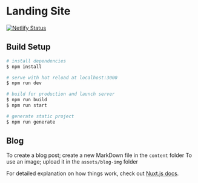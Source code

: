 # Landing Site

[![Netlify Status](https://api.netlify.com/api/v1/badges/2e57bd0c-af95-4ec5-a96d-b008fbdac402/deploy-status)](https://app.netlify.com/sites/sleepy-liskov-d26159/deploys)

## Build Setup

```bash
# install dependencies
$ npm install

# serve with hot reload at localhost:3000
$ npm run dev

# build for production and launch server
$ npm run build
$ npm run start

# generate static project
$ npm run generate
```

## Blog

To create a blog post; create a new MarkDown file in the ```content``` folder
To use an image; upload it in the ```assets/blog-img``` folder

For detailed explanation on how things work, check out [Nuxt.js docs](https://nuxtjs.org).
